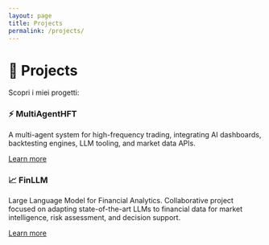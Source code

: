 ```yaml
---
layout: page
title: Projects
permalink: /projects/
---
```


<!-- markdownlint-disable MD033 -->

# 🚀 Projects

Scopri i miei progetti:

<div class="projects-grid">
	<div class="project-card" style="background-image: url('/assets/images/project1.jpg');">
		<h3>⚡ MultiAgentHFT</h3>
		<p>A multi-agent system for high-frequency trading, integrating AI dashboards, backtesting engines, LLM tooling, and market data APIs.</p>
		<a href="/projects/multiagenthft" class="project-link">Learn more</a>
	</div>
	<div class="project-card" style="background-image: url('/assets/images/finllm.jpg');">
		<h3>📈 FinLLM</h3>
		<p>Large Language Model for Financial Analytics. Collaborative project focused on adapting state-of-the-art LLMs to financial data for market intelligence, risk assessment, and decision support.</p>
		<a href="/projects/finllm" class="project-link">Learn more</a>
	</div>
</div>

<!-- markdownlint-enable MD033 -->
